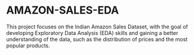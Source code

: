 # AMAZON-SALES-EDA
This project focuses on the Indian Amazon Sales Dataset, with the goal of developing Exploratory Data Analysis (EDA) skills and gaining a better understanding of the data, such as the distribution of prices and the most popular products.
